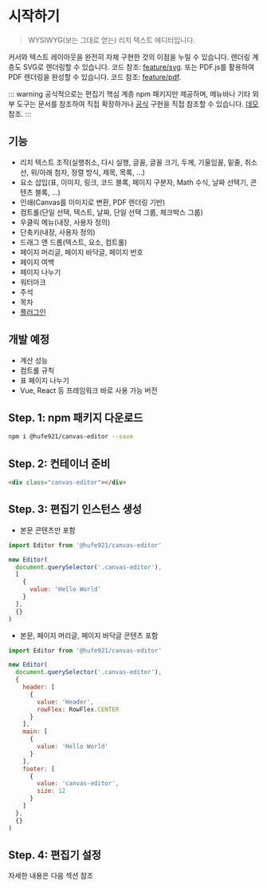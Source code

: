 # 시작하기

> WYSIWYG(보는 그대로 얻는) 리치 텍스트 에디터입니다.

커서와 텍스트 레이아웃을 완전히 자체 구현한 것의 이점을 누릴 수 있습니다. 렌더링 계층도 SVG로 렌더링할 수 있습니다. 코드 참조: [feature/svg](https://github.com/Hufe921/canvas-editor/tree/feature/svg). 또는 PDF.js를 활용하여 PDF 렌더링을 완성할 수 있습니다. 코드 참조: [feature/pdf](https://github.com/Hufe921/canvas-editor/tree/feature/pdf).

::: warning
공식적으로는 편집기 핵심 계층 npm 패키지만 제공하며, 메뉴바나 기타 외부 도구는 문서를 참조하여 직접 확장하거나 [공식](https://github.com/Hufe921/canvas-editor) 구현을 직접 참조할 수 있습니다. [데모](https://hufe.club/canvas-editor/) 참조.
:::

## 기능

- 리치 텍스트 조작(실행취소, 다시 실행, 글꼴, 글꼴 크기, 두께, 기울임꼴, 밑줄, 취소선, 위/아래 첨자, 정렬 방식, 제목, 목록, ...)
- 요소 삽입(표, 이미지, 링크, 코드 블록, 페이지 구분자, Math 수식, 날짜 선택기, 콘텐츠 블록, ...)
- 인쇄(Canvas를 이미지로 변환, PDF 렌더링 기반)
- 컴트롤(단일 선택, 텍스트, 날짜, 단일 선택 그룹, 체크박스 그룹)
- 우클릭 메뉴(내장, 사용자 정의)
- 단축키(내장, 사용자 정의)
- 드래그 앤 드롭(텍스트, 요소, 컴트롤)
- 페이지 머리글, 페이지 바닥글, 페이지 번호
- 페이지 여백
- 페이지 나누기
- 워터마크
- 주석
- 목차
- [플러그인](https://github.com/Hufe921/canvas-editor-plugin)

## 개발 예정

- 계산 성능
- 컴트롤 규칙
- 표 페이지 나누기
- Vue, React 등 프레임워크 바로 사용 가능 버전

## Step. 1: npm 패키지 다운로드

```sh
npm i @hufe921/canvas-editor --save
```

## Step. 2: 컨테이너 준비

```html
<div class="canvas-editor"></div>
```

## Step. 3: 편집기 인스턴스 생성

- 본문 콘텐츠만 포함

```javascript
import Editor from '@hufe921/canvas-editor'

new Editor(
  document.querySelector('.canvas-editor'),
  [
    {
      value: 'Hello World'
    }
  ],
  {}
)
```

- 본문, 페이지 머리글, 페이지 바닥글 콘텐츠 포함

```javascript
import Editor from '@hufe921/canvas-editor'

new Editor(
  document.querySelector('.canvas-editor'),
  {
    header: [
      {
        value: 'Header',
        rowFlex: RowFlex.CENTER
      }
    ],
    main: [
      {
        value: 'Hello World'
      }
    ],
    footer: [
      {
        value: 'canvas-editor',
        size: 12
      }
    ]
  },
  {}
)
```

## Step. 4: 편집기 설정

자세한 내용은 다음 섹션 참조
